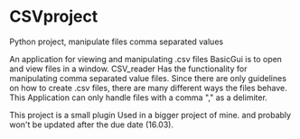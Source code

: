 # CSVproject
Python project, manipulate files comma separated values

An application for viewing and manipulating .csv files
    BasicGui is to open and view files in a  window.
    CSV_reader Has the functionality for manipulating comma separated value files.
    Since there are only guidelines on how to create .csv files, there are many different ways the files
    behave. This Application can only handle files with a comma "," as a delimiter.
    
This project is a small plugin Used in a bigger project of mine. and probably won't be updated after the due date (16.03).
